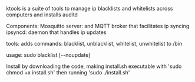 ktools is a suite of tools to manage ip blacklists and whitelists across computers and installs auditd

Components:
Mosquitto server: and MQTT broker that facilitates ip syncing
ipsyncd: daemon that handles ip updates

tools: adds commands: blacklist, unblacklist, whitelist, unwhitelist to /bin

usage: sudo blacklist <ip> [--noupdate]

Install by downloading the code, making install.sh executable with 'sudo chmod +x install.sh' then running 'sudo ./install.sh'
